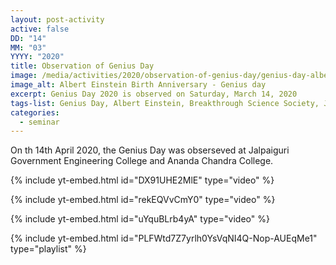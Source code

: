 ```yaml
---
layout: post-activity
active: false
DD: "14"
MM: "03"
YYYY: "2020"
title: Observation of Genius Day
image: /media/activities/2020/observation-of-genius-day/genius-day-albert-einstein.png
image_alt: Albert Einstein Birth Anniversary - Genius day
excerpt: Genius Day 2020 is observed on Saturday, March 14, 2020
tags-list: Genius Day, Albert Einstein, Breakthrough Science Society, JGEC, Ananda Chandra College
categories:
  - seminar
---
```

On th 14th April 2020, the Genius Day was obserseved at Jalpaiguri Government Engineering College and Ananda Chandra College.

{% include yt-embed.html id="DX91UHE2MlE" type="video" %}

{% include yt-embed.html id="rekEQVvCmY0" type="video" %}

{% include yt-embed.html id="uYquBLrb4yA" type="video" %}

{% include yt-embed.html id="PLFWtd7Z7yrlh0YsVqNI4Q-Nop-AUEqMe1" type="playlist" %}